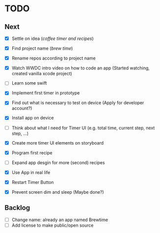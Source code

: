 # TODO

## Next

- [x] Settle on idea (_coffee timer and recipes_)
- [x] Find project name (_brew time_)
- [x] Rename repos according to project name
- [x] Watch WWDC intro video on how to code an app (Started watching, created vanilla xcode project)
- [ ] Learn some swift
- [x] Implement first timer in prototype
- [x] Find out what is necessary to test on device (Apply for developer account?)
- [x] Install app on device
- [ ] Think about what I need for Timer UI (e.g. total time, current step, next step, ...)
- [x] Create more timer UI elements on storyboard
- [x] Program first recipe
- [ ] Expand app desgin for more (second) recipes
- [x] Use App in real life
- [x] Restart Timer Button
- [x] Prevent screen dim and sleep (Maybe done?)


## Backlog

- [ ] Change name: already an app named Brewtime
- [ ] Add license to make public/open source